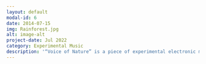 ```yaml
---
layout: default
modal-id: 6
date: 2014-07-15
img: Rainforest.jpg
alt: image-alt
project-date: Jul 2022
category: Experimental Music
description: '“Voice of Nature” is a piece of experimental electronic music that I composed and produced with Ableton Live. By using samples of places suffering from climate changes such as melting glaciers and diminishing rainforests, and warping and editing them in Live's Simpler, I was able to design a handful of unique timbres (for instance, the synth chord sound that lasts throughout the piece) and showcase the beauty and mystery of nature. In the making of their arrangement, I applied MIDI effects such as MPE control and Microtuner in order to create dedicate tune changes, and wrote polytonal melodies and polyrhythm beats (inspired by the music genre named Math Rock) to enrich the auditory color. At the end of this song, I combined some Neuro Hop style basslines with several samples recorded under the sea to create a dark and mysterious atmosphere. “Voice of Nature” is created aiming to raise our awareness of protecting the environment, and reminding us of the special, pictorial beauty of the world.'
---
```

